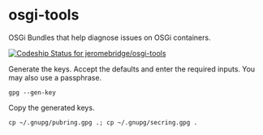 osgi-tools
==========

OSGi Bundles that help diagnose issues on OSGi containers.

[ ![Codeship Status for jeromebridge/osgi-tools](https://codeship.com/projects/ac3a1b00-4ab2-0132-efcb-7aa9472b8ea5/status)](https://codeship.com/projects/46411)

Generate the keys. Accept the defaults and enter the required inputs.  You may also use a passphrase.
````
gpg --gen-key

````

Copy the generated keys.
````
cp ~/.gnupg/pubring.gpg .; cp ~/.gnupg/secring.gpg .
````
